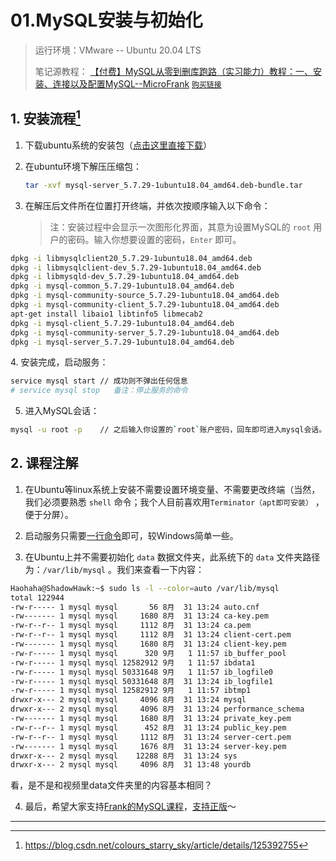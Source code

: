 # 01.MySQL安装与初始化

> 运行环境：VMware -- Ubuntu 20.04 LTS
>
> 笔记源教程： [【付费】MySQL从零到删库跑路（实习能力）教程：一、安装、连接以及配置MySQL--MicroFrank](https://www.yuque.com/books/share/ddbdba56-dc9f-4997-9e18-d9e69309d343/cnbmkg) [`购买链接`](https://item.taobao.com/item.htm?spm=a1z10.1-c.w4004-19115282022.7.4fe07608Ag58vY&id=617388485926)

## 1. 安装流程[^1]

1. 下载ubuntu系统的安装包（[点击这里直接下载](https://cdn.mysql.com/archives/mysql-5.7/mysql-server_5.7.29-1ubuntu18.04_amd64.deb-bundle.tar)）

2. 在ubuntu环境下解压压缩包：

   ```bash
   tar -xvf mysql-server_5.7.29-1ubuntu18.04_amd64.deb-bundle.tar
   ```

3. 在解压后文件所在位置打开终端，并依次按顺序输入以下命令：

   > 注：安装过程中会显示一次图形化界面，其意为设置MySQL的 `root` 用户的密码。输入你想要设置的密码，`Enter` 即可。

```bash
dpkg -i libmysqlclient20_5.7.29-1ubuntu18.04_amd64.deb 
dpkg -i libmysqlclient-dev_5.7.29-1ubuntu18.04_amd64.deb
dpkg -i libmysqld-dev_5.7.29-1ubuntu18.04_amd64.deb
dpkg -i mysql-common_5.7.29-1ubuntu18.04_amd64.deb
dpkg -i mysql-community-source_5.7.29-1ubuntu18.04_amd64.deb
dpkg -i mysql-community-client_5.7.29-1ubuntu18.04_amd64.deb
apt-get install libaio1 libtinfo5 libmecab2
dpkg -i mysql-client_5.7.29-1ubuntu18.04_amd64.deb 
dpkg -i mysql-community-server_5.7.29-1ubuntu18.04_amd64.deb
dpkg -i mysql-server_5.7.29-1ubuntu18.04_amd64.deb
```
<div id='1-4'></div>
4. 安装完成，启动服务：

```bash
service mysql start	// 成功则不弹出任何信息
# service mysql stop   备注：停止服务的命令
```

5. 进入MySQL会话：

```bash
mysql -u root -p	// 之后输入你设置的`root`账户密码，回车即可进入mysql会话。
```


## 2. 课程注解

1. 在Ubuntu等linux系统上安装不需要设置环境变量、不需要更改终端（当然，我们必须要熟悉 `shell` 命令；我个人目前喜欢用`Terminator（apt即可安装）` ，便于分屏）。

2. 启动服务只需要[一行命令](#1-4)即可，较Windows简单一些。

3. 在Ubuntu上并不需要初始化 `data` 数据文件夹，此系统下的 `data` 文件夹路径为：`/var/lib/mysql` 。我们来查看一下内容：

```bash
Haohaha@ShadowHawk:~$ sudo ls -l --color=auto /var/lib/mysql
total 122944
-rw-r----- 1 mysql mysql       56 8月  31 13:24 auto.cnf
-rw------- 1 mysql mysql     1680 8月  31 13:24 ca-key.pem
-rw-r--r-- 1 mysql mysql     1112 8月  31 13:24 ca.pem
-rw-r--r-- 1 mysql mysql     1112 8月  31 13:24 client-cert.pem
-rw------- 1 mysql mysql     1680 8月  31 13:24 client-key.pem
-rw-r----- 1 mysql mysql      320 9月   1 11:57 ib_buffer_pool
-rw-r----- 1 mysql mysql 12582912 9月   1 11:57 ibdata1
-rw-r----- 1 mysql mysql 50331648 9月   1 11:57 ib_logfile0
-rw-r----- 1 mysql mysql 50331648 8月  31 13:24 ib_logfile1
-rw-r----- 1 mysql mysql 12582912 9月   1 11:57 ibtmp1
drwxr-x--- 2 mysql mysql     4096 8月  31 13:24 mysql
drwxr-x--- 2 mysql mysql     4096 8月  31 13:24 performance_schema
-rw------- 1 mysql mysql     1680 8月  31 13:24 private_key.pem
-rw-r--r-- 1 mysql mysql      452 8月  31 13:24 public_key.pem
-rw-r--r-- 1 mysql mysql     1112 8月  31 13:24 server-cert.pem
-rw------- 1 mysql mysql     1676 8月  31 13:24 server-key.pem
drwxr-x--- 2 mysql mysql    12288 8月  31 13:24 sys
drwxr-x--- 2 mysql mysql     4096 8月  31 13:48 yourdb
```

   看，是不是和视频里data文件夹里的内容基本相同？

4. 最后，希望大家支持[Frank的MySQL课程](https://www.yuque.com/books/share/ddbdba56-dc9f-4997-9e18-d9e69309d343/cnbmkg)，[支持正版](https://item.taobao.com/item.htm?spm=a1z10.1-c.w4004-19115282022.7.4fe07608Ag58vY&id=617388485926)～

---

[^1]:https://blog.csdn.net/colours_starry_sky/article/details/125392755
